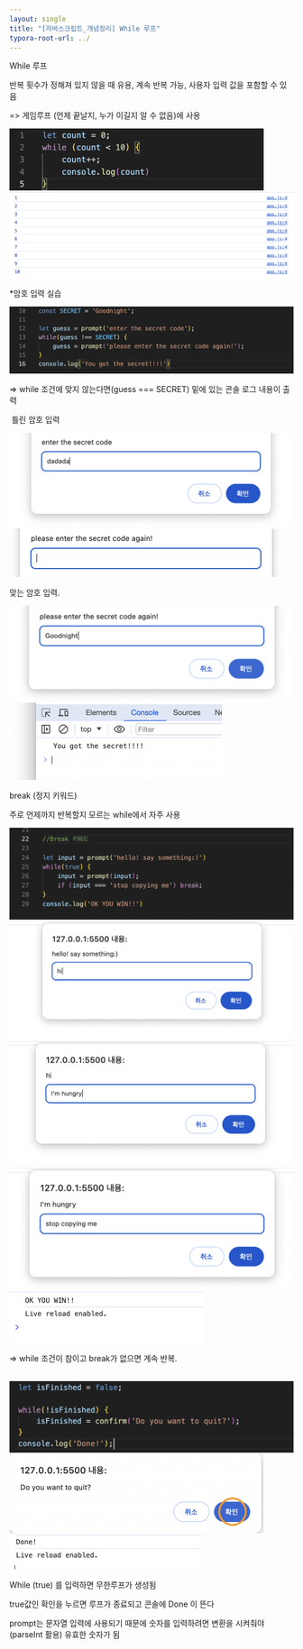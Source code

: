 ```yaml
---
layout: single
title: "[자바스크립트_개념정리] While 루프"
typora-root-url: ../
---
```


 While 루프

반복 횟수가 정해져 있지 않을 때 유용, 계속 반복 가능, 사용자 입력 값을 포함할 수 있음

=> 게임루프 (언제 끝날지, 누가 이길지 알 수 없음)에 사용



<img src="/images/2024-03-07-loops_while/image-20240307230320719.png" alt="image-20240307230320719" style="zoom:50%;" />

<img src="/images/2024-03-07-loops_while/image-20240307230302895.png" alt="image-20240307230302895" style="zoom:50%;" />



*암호 입력 실습

<img src="/images/2024-03-07-loops_while/image-20240307231714433.png" alt="image-20240307231714433" style="zoom:50%;" />

=> while 조건에 맞지 않는다면(guess === SECRET) 밑에 있는 콘솔 로그 내용이 출력 



​	틀린 암호 입력

<img src="/images/2024-03-07-loops_while/image-20240307231752396.png" alt="image-20240307231752396" style="zoom:50%;" />

<img src="/images/2024-03-07-loops_while/image-20240307231813474.png" alt="image-20240307231813474" style="zoom:50%;" />





맞는 암호 입력.     

<img src="/images/2024-03-07-loops_while/image-20240307231851604.png" alt="image-20240307231851604" style="zoom:50%;" />

<img src="/images/2024-03-07-loops_while/image-20240307231944080.png" alt="image-20240307231944080" style="zoom:50%;" />











break (정지 키워드)

주로 언제까지 반복할지 모르는 while에서 자주 사용

<img src="/images/2024-03-07-loops_while/image-20240308170125865.png" alt="image-20240308170125865" style="zoom:50%;" />

<img src="/images/2024-03-07-loops_while/image-20240308170243612.png" alt="image-20240308170243612" style="zoom:50%;" />

<img src="/images/2024-03-07-loops_while/image-20240308170326859.png" alt="image-20240308170326859" style="zoom:50%;" />

<img src="/images/2024-03-07-loops_while/image-20240308171058263.png" alt="image-20240308171058263" style="zoom:50%;" />

<img src="/images/2024-03-07-loops_while/image-20240308171135908.png" alt="image-20240308171135908" style="zoom:50%;" />



=> while 조건이 참이고 break가 없으면 계속 반복. 

<br>

<img src="/images/2024-03-07-loops_while/image-20240314213526679.png" alt="image-20240314213526679" style="zoom:50%;" />

<img src="/images/2024-03-07-loops_while/image-20240314213608758.png" alt="image-20240314213608758" style="zoom:50%;" />

<img src="/images/2024-03-07-loops_while/image-20240314213718155.png" alt="image-20240314213718155" style="zoom:50%;" />

While (true) 를 입력하면 무한루프가 생성됨

true값인 확인을 누르면 루프가 종료되고 콘솔에 Done 이 뜬다





prompt는 문자열 입력에 사용되기 때문에 숫자를 입력하려면 변환을 시켜줘야(parseInt 활용) 유효한 숫자가 됨

